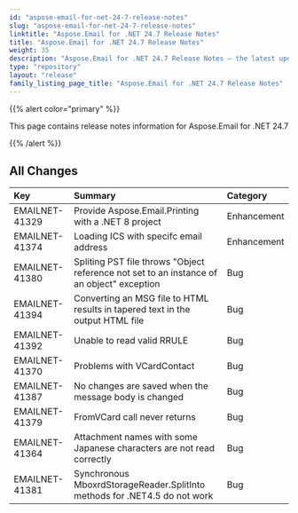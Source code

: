 ```yaml
---
id: "aspose-email-for-net-24-7-release-notes"
slug: "aspose-email-for-net-24-7-release-notes"
linktitle: "Aspose.Email for .NET 24.7 Release Notes"
title: "Aspose.Email for .NET 24.7 Release Notes"
weight: 35
description: "Aspose.Email for .NET 24.7 Release Notes – the latest updates and fixes."
type: "repository"
layout: "release"
family_listing_page_title: "Aspose.Email for .NET 24.7 Release Notes"
---
```


{{% alert color="primary" %}}

This page contains release notes information for Aspose.Email for .NET 24.7

{{% /alert %}}

## **All Changes**

|**Key**|**Summary**|**Category**|
| :- | :- | :- |
|EMAILNET-41329|Provide Aspose.Email.Printing with a .NET 8 project|Enhancement|
|EMAILNET-41374|Loading ICS with specifc email address|Enhancement|
|EMAILNET-41380|Spliting PST file throws "Object reference not set to an instance of an object" exception|Bug|
|EMAILNET-41394|Converting an MSG file to HTML results in tapered text in the output HTML file|Bug|
|EMAILNET-41392|Unable to read valid RRULE|Bug|
|EMAILNET-41370|Problems with VCardContact|Bug|
|EMAILNET-41387|No changes are saved when the message body is changed|Bug|
|EMAILNET-41379|FromVCard call never returns|Bug|
|EMAILNET-41364|Attachment names with some Japanese characters are not read correctly|Bug|
|EMAILNET-41381|Synchronous MboxrdStorageReader.SplitInto methods for .NET4.5 do not work|Bug|

